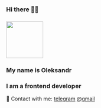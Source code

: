 ### Hi there 👋🏼

### <img src='https://media.giphy.com/media/arjWhhUEu1Nvi9l8X3/giphy.gif' width='100px'>


### My name is Oleksandr ###
### I am a frontend developer ###





📩 Contact with me: 
[telegram](https://t.me/aniemchenko) 
[@gmail](alexandrnemchenko97@gmail.com)




<!--
**Alexandrn97/Alexandrn97** is a ✨ _special_ ✨ repository because its `README.md` (this file) appears on your GitHub profile.

Here are some ideas to get you started:

- 🔭 I’m currently working on ...
- 🌱 I’m currently learning ...
- 👯 I’m looking to collaborate on ...
- 🤔 I’m looking for help with ...
- 💬 Ask me about ...
- 📫 How to reach me: ...
- 😄 Pronouns: ...
- ⚡ Fun fact: ...
-->
